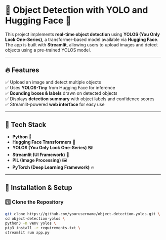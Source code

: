 # 🚀 Object Detection with YOLO and Hugging Face 🤖

This project implements **real-time object detection** using **YOLOS (You Only Look One-Series)**, a transformer-based model available via **Hugging Face**. The app is built with **Streamlit**, allowing users to upload images and detect objects using a pre-trained YOLOS model.

---

## 🔥 **Features**
✅ Upload an image and detect multiple objects  
✅ Uses **YOLOS-Tiny** from Hugging Face for inference  
✅ **Bounding boxes & labels** drawn on detected objects  
✅ Displays **detection summary** with object labels and confidence scores  
✅ Streamlit-powered **web interface** for easy use  

---

## 📌 **Tech Stack**
- **Python** 🐍  
- **Hugging Face Transformers** 🤗  
- **YOLOS (You Only Look One-Series)** 🖼️  
- **Streamlit (UI Framework)** 🎨  
- **PIL (Image Processing)** 🖼️  
- **PyTorch (Deep Learning Framework)** 🔥  

---

## 🎯 **Installation & Setup**
### **1️⃣ Clone the Repository**
```bash
git clone https://github.com/yourusername/object-detection-yolos.git \
cd object-detection-yolos \
python3 -m venv yolos \
pip3 install -r requirements.txt \
streamlit run app.py
```
